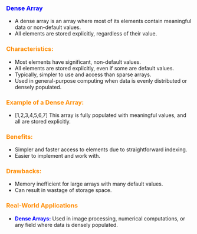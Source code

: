 ### <b style="color:blue">Dense Array</b>

- A dense array is an array where most of its elements contain meaningful data or non-default values. 
- All elements are stored explicitly, regardless of their value.

### <b style="color:darkorange">Characteristics:</b>
- Most elements have significant, non-default values.
- All elements are stored explicitly, even if some are default values.
- Typically, simpler to use and access than sparse arrays.
- Used in general-purpose computing when data is evenly distributed or densely populated.

### <b style="color:darkorange">Example of a Dense Array:</b>
- [1,2,3,4,5,6,7] This array is fully populated with meaningful values, and all are stored explicitly.

### <b style="color:darkorange">Benefits:</b>
- Simpler and faster access to elements due to straightforward indexing.
- Easier to implement and work with.

### <b style="color:darkorange">Drawbacks:</b>
- Memory inefficient for large arrays with many default values.
- Can result in wastage of storage space.

### <b style="color:darkorange">Real-World Applications</b>
- <b style="color:blue">Dense Arrays:</b> Used in image processing, numerical computations, or any field where data is densely populated.